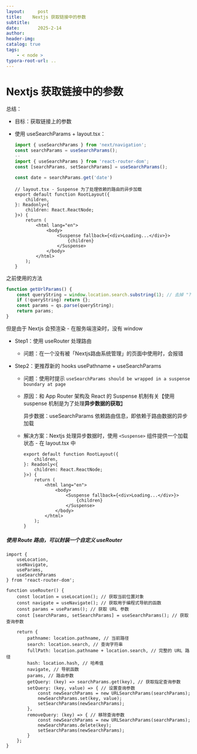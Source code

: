 ```yaml
---
layout:     post
title:    Nextjs 获取链接中的参数
subtitle:  
date:       2025-2-14
author:     
header-img: 
catalog: true
tags:
    - < node >
typora-root-url: ..
---
```




# Nextjs 获取链接中的参数

总结：

- 目标：获取链接上的参数

- 使用 useSearchParams  + layout.tsx：

    ```js
    import { useSearchParams } from 'next/navigation';
    const searchParams = useSearchParams();
    --
    import { useSearchParams } from 'react-router-dom';
    const [searchParams, setSearchParams] = useSearchParams();
    
    const date = searchParams.get('date')
    ```

    ```tsx
    // layout.tsx - Suspense 为了处理依赖的路由的异步加载
    export default function RootLayout({
        children,
    }: Readonly<{
        children: React.ReactNode;
    }>) {
        return (
            <html lang="en">
                <body>
                    <Suspense fallback={<div>Loading...</div>}>
                        {children}
                    </Suspense>
                </body>
            </html>
        );
    }
    ```

    

之前使用的方法

```js
function getUrlParams() {
    const queryString = window.location.search.substring(1); // 去掉 "?"
    if (!queryString) return {};
    const params = qs.parse(queryString);
    return params;
}
```

但是由于 Nextjs 会预渲染 - 在服务端渲染时，没有 window

- Step1：使用 useRouter 处理路由
    - 问题：在一个没有被「Nextjs路由系统管理」的页面中使用时，会报错

- Step2：更推荐新的 hooks usePathname + useSearchParams

    - 问题：使用时提示 `useSearchParams should be wrapped in a suspense boundary at page`

    - 原因：和 App Router 架构及 React 的 Suspense 机制有关【使用 suspense 机制是为了处理**异步数据的获取**】

        异步数据：useSearchParams 依赖路由信息，即依赖于路由数据的异步加载

    - 解决方案：Nextjs 处理异步数据时，使用 `<Suspense>` 组件提供一个加载状态 - 在 layout.tsx 中

        ```tsx
        export default function RootLayout({
            children,
        }: Readonly<{
            children: React.ReactNode;
        }>) {
            return (
                <html lang="en">
                    <body>
                        <Suspense fallback={<div>Loading...</div>}>
                            {children}
                        </Suspense>
                    </body>
                </html>
            );
        }
        ```

##### 使用 Route 路由，可以封装一个自定义 useRouter

```tsx
import { 
    useLocation, 
    useNavigate, 
    useParams,
    useSearchParams
} from 'react-router-dom';

function useRouter() {
    const location = useLocation(); // 获取当前位置对象
    const navigate = useNavigate(); // 获取用于编程式导航的函数
    const params = useParams(); // 获取 URL 参数
    const [searchParams, setSearchParams] = useSearchParams(); // 获取查询参数

    return {
        pathname: location.pathname, // 当前路径
        search: location.search, // 查询字符串
        fullPath: location.pathname + location.search, // 完整的 URL 路径
        hash: location.hash, // 哈希值
        navigate, // 导航函数
        params, // 路由参数
        getQuery: (key) => searchParams.get(key), // 获取指定查询参数
        setQuery: (key, value) => { // 设置查询参数
            const newSearchParams = new URLSearchParams(searchParams);
            newSearchParams.set(key, value);
            setSearchParams(newSearchParams);
        },
        removeQuery: (key) => { // 移除查询参数
            const newSearchParams = new URLSearchParams(searchParams);
            newSearchParams.delete(key);
            setSearchParams(newSearchParams);
        }
    };
}
```







